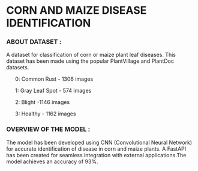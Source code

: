 <h1>CORN AND MAIZE DISEASE IDENTIFICATION</h1>

<h3>ABOUT DATASET :</h3>
<p>A dataset for classification of corn or maize plant leaf diseases. This dataset has been made using the popular PlantVillage and PlantDoc datasets. </p>
<l>
  <ul>0: Common Rust - 1306 images</ul>
  <ul>1: Gray Leaf Spot - 574 images</ul>
  <ul>2: Blight -1146 images</ul>
  <ul>3: Healthy - 1162 images</ul>
</l>

<h3>OVERVIEW OF THE MODEL :</h3>
<p>The model has been developed using CNN (Convolutional Neural Network) for accurate identification of disease in corn and maize plants. A FastAPI has been created for seamless integration with external applications.The model achieves an accuracy of 93%.</p>
